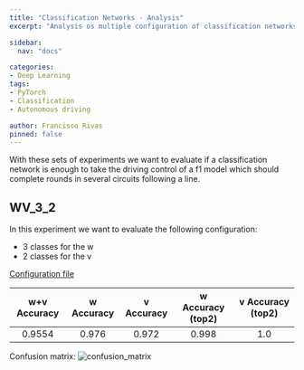 ```yaml
---
title: "Classification Networks - Analysis"
excerpt: "Analysis os multiple configuration of classification networks."

sidebar:
  nav: "docs"

categories:
- Deep Learning
tags:
- PyTorch
- Classification
- Autonomous driving

author: Francisco Rivas
pinned: false
---
```



With these sets of experiments we want to evaluate if a classification network is enough to take the driving control of a f1 model which should complete rounds in several circuits following a line. 

## WV_3_2
In this experiment we want to evaluate the following configuration:
* 3 classes for the w
* 2 classes for the v

[Configuration file](https://github.com/RoboticsLabURJC/2017-phd-francisco-rivas/blob/master/deep_learning/python/networks/net_config/WV_3_2_CLASSES.yml)


| w+v Accuracy | w Accuracy | v Accuracy | w Accuracy (top2) | v Accuracy (top2) |
|:-------:|:--------:|:--------:|:--------:|:--------:|
| 0.9554| 0.976  | 0.972   | 0.998 | 1.0 |

Confusion matrix: ![confusion_matrix](/assets/images/classification/mobilenet/WV_3_2/w+v/confusion_matrix.png)


